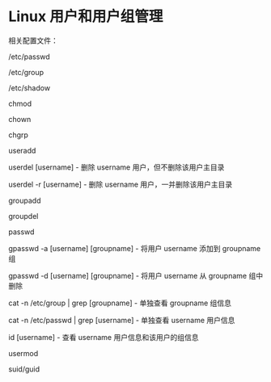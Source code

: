 # Linux 用户和用户组管理



相关配置文件：

/etc/passwd

/etc/group

/etc/shadow

chmod

chown

chgrp

useradd

userdel [username] - 删除 username 用户，但不删除该用户主目录

userdel -r [username] - 删除 username 用户，一并删除该用户主目录

groupadd

groupdel

passwd

gpasswd -a [username] [groupname] - 将用户 username 添加到 groupname 组

gpasswd -d [username] [groupname] - 将用户 username 从 groupname 组中删除

cat -n /etc/group | grep [groupname] - 单独查看 groupname 组信息

cat -n /etc/passwd | grep [username] - 单独查看 username 用户信息

id [username] - 查看 username 用户信息和该用户的组信息

usermod

suid/guid

